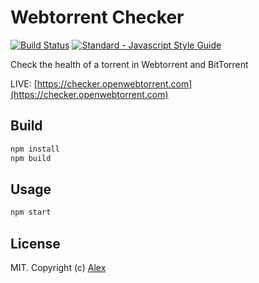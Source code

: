 # Webtorrent Checker

[![Build Status][webtorrent-checker-bi]][webtorrent-checker-bu]
[![Standard - Javascript Style Guide][standard-image]][standard-url]

Check the health of a torrent in Webtorrent and BitTorrent

LIVE: [https://checker.openwebtorrent.com](https://checker.openwebtorrent.com)

## Build

```sh
npm install
npm build
```

## Usage

```sh
npm start
```

## License

MIT. Copyright (c) [Alex](http://github.com/alxhotel)

[webtorrent-checker-bi]: https://img.shields.io/github/actions/workflow/status/alxhotel/webtorrent-checker/ci.yml?branch=master
[webtorrent-checker-bu]: https://github.com/alxhotel/webtorrent-checker/actions
[standard-image]: https://img.shields.io/badge/code_style-standard-brightgreen.svg
[standard-url]: https://standardjs.com
